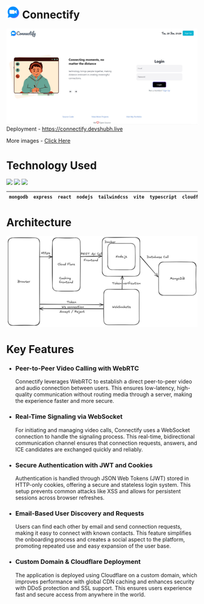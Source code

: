 # <img src="https://github.com/ShubSi26/connectify/blob/main/connectify/src/assets/logo.png" alt="Connectify" width="35" /> Connectify

![](https://github.com/ShubSi26/connectify/blob/main/images/homepage.jpg)
Deployment - https://connectify.devshubh.live

More images - [Click Here](https://github.com/ShubSi26/connectify/tree/main/images)

# Technology Used
<img src="https://skillicons.dev/icons?i=mongodb,express,react,nodejs,tailwind,vite,ts,js,cloudflare,npm,docker " /> <img src = "https://jwt.io/img/pic_logo.svg" width = 50px> <img src = "https://zod.dev/_next/image?url=%2Flogo%2Flogo-glow.png&w=640&q=100" width = 50px>

|`mongodb`|`express`|`react`|`nodejs`|`tailwindcss`|`vite`|`typescript`|`cloudflare`|`javascript`|`Docker`|`JWT`|`ZOD`|
|---|---|---|---|---|---|---|---|---|---|---|---|

# Architecture

![](https://github.com/ShubSi26/connectify/blob/main/images/hld.png)

# Key Features
- ### Peer-to-Peer Video Calling with WebRTC
  Connectify leverages WebRTC to establish a direct peer-to-peer video and audio connection between users. This ensures low-latency, high-quality communication without routing media through a server, making the experience faster and more secure.
- ###  Real-Time Signaling via WebSocket
  For initiating and managing video calls, Connectify uses a WebSocket connection to handle the signaling process. This real-time, bidirectional communication channel ensures that connection requests, answers, and ICE candidates are exchanged quickly and reliably.
- ### Secure Authentication with JWT and Cookies
  Authentication is handled through JSON Web Tokens (JWT) stored in HTTP-only cookies, offering a secure and stateless login system. This setup prevents common attacks like XSS and allows for persistent sessions across browser refreshes.
- ### Email-Based User Discovery and Requests
  Users can find each other by email and send connection requests, making it easy to connect with known contacts. This feature simplifies the onboarding process and creates a social aspect to the platform, promoting repeated use and easy expansion of the user base.
- ### Custom Domain & Cloudflare Deployment
  The application is deployed using Cloudflare on a custom domain, which improves performance with global CDN caching and enhances security with DDoS protection and SSL support. This ensures users experience fast and secure access from anywhere in the world.
